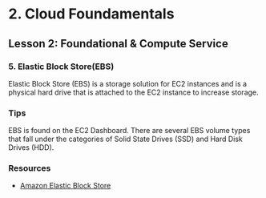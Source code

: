 # 2. Cloud Foundamentals 

## Lesson 2: Foundational & Compute Service 


### 5. Elastic Block Store(EBS)


Elastic Block Store (EBS) is a storage solution for EC2 instances and is a physical hard drive that is attached to the EC2 instance to increase storage.

### Tips
EBS is found on the EC2 Dashboard.
There are several EBS volume types that fall under the categories of Solid State Drives (SSD) and Hard Disk Drives (HDD).


### Resources

* [Amazon Elastic Block Store](https://docs.aws.amazon.com/AWSEC2/latest/UserGuide/AmazonEBS.html)

